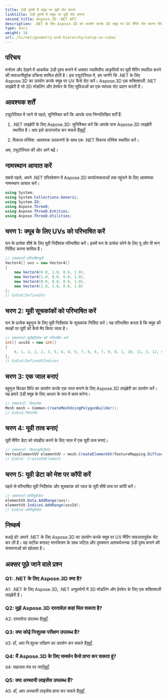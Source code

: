 ```yaml
---
title: 3डी दृश्यों में क्यूब पर यूवी सेट करना
linktitle: 3डी दृश्यों में क्यूब पर यूवी सेट करना
second_title: Aspose.3D .NET API
description: .NET के लिए Aspose.3D का उपयोग करके 3D क्यूब पर UV मैपिंग सेट करना सीखें। सटीक बनावट मानचित्रण के साथ दृश्यमान आश्चर्यजनक दृश्य बनाएं।
type: docs
weight: 18
url: /hi/net/geometry-and-hierarchy/setup-uv-cube/
---
```

## परिचय

मनोरम और देखने में आकर्षक 3डी दृश्य बनाने में अक्सर ज्यामितीय आकृतियों पर यूवी मैपिंग स्थापित करने की सावधानीपूर्वक प्रक्रिया शामिल होती है। इस ट्यूटोरियल में, हम जानेंगे कि .NET के लिए Aspose.3D का उपयोग करके क्यूब पर UV कैसे सेट करें। Aspose.3D एक शक्तिशाली .NET लाइब्रेरी है जो 3D मॉडलिंग और हेरफेर के लिए सुविधाओं का एक व्यापक सेट प्रदान करती है।

## आवश्यक शर्तें

ट्यूटोरियल में जाने से पहले, सुनिश्चित करें कि आपके पास निम्नलिखित शर्तें हैं:

1. .NET लाइब्रेरी के लिए Aspose.3D: सुनिश्चित करें कि आपके पास Aspose.3D लाइब्रेरी स्थापित है। आप इसे डाउनलोड कर सकते हैं[यहाँ](https://releases.aspose.com/3d/net/).

2. विकास परिवेश: आवश्यक उपकरणों के साथ एक .NET विकास परिवेश स्थापित करें।

अब, ट्यूटोरियल की ओर आगे बढ़ें।

## नामस्थान आयात करें

सबसे पहले, अपने .NET एप्लिकेशन में Aspose.3D कार्यात्मकताओं तक पहुंचने के लिए आवश्यक नामस्थान आयात करें।

```csharp
using System;
using System.Collections.Generic;
using System.IO;
using Aspose.ThreeD;
using Aspose.ThreeD.Entities;
using Aspose.ThreeD.Utilities;
```

## चरण 1: क्यूब के लिए UVs को परिभाषित करें

घन के प्रत्येक शीर्ष के लिए यूवी निर्देशांक परिभाषित करें। इसमें घन के प्रत्येक कोने के लिए यू और वी मान निर्दिष्ट करना शामिल है।

```csharp
// एक्सस्टार्ट:परिभाषितयूवी
Vector4[] uvs = new Vector4[]
{
    new Vector4(0.0, 1.0, 0.0, 1.0),
    new Vector4(1.0, 0.0, 0.0, 1.0),
    new Vector4(0.0, 0.0, 0.0, 1.0),
    new Vector4(1.0, 1.0, 0.0, 1.0)
};
// ExEnd:DefineUVs
```

## चरण 2: यूवी सूचकांकों को परिभाषित करें

घन के प्रत्येक बहुभुज के लिए यूवी निर्देशांक के सूचकांक निर्दिष्ट करें। यह परिभाषित करता है कि क्यूब की सतहों पर यूवी को कैसे मैप किया जाता है।

```csharp
// एक्सस्टार्ट:यूवीइंडिसेस को परिभाषित करें
int[] uvsId = new int[]
{
    0, 1, 3, 2, 2, 3, 5, 4, 4, 5, 7, 6, 6, 7, 9, 8, 1, 10, 11, 3, 12, 0, 2, 13
};
// ExEnd:DefineUVIndices
```

## चरण 3: एक जाल बनाएं

बहुभुज बिल्डर विधि का उपयोग करके एक जाल बनाने के लिए Aspose.3D लाइब्रेरी का उपयोग करें। यह हमारे 3डी क्यूब के लिए आधार के रूप में काम करेगा।

```csharp
// एक्सस्टार्ट: क्रिएटमेश
Mesh mesh = Common.CreateMeshUsingPolygonBuilder();
// ExEnd:क्रिएटमेश
```

## चरण 4: यूवी तत्व बनाएं

यूवी मैपिंग डेटा को संग्रहीत करने के लिए जाल में एक यूवी तत्व बनाएं।

```csharp
// एक्सस्टार्ट: क्रिएटयूवीएलिमेंट
VertexElementUV elementUV = mesh.CreateElementUV(TextureMapping.Diffuse, MappingMode.PolygonVertex, ReferenceMode.IndexToDirect);
// ExEnd: CreateUVElement
```

## चरण 5: यूवी डेटा को मेश पर कॉपी करें

पहले से परिभाषित यूवी निर्देशांक और सूचकांक को जाल के यूवी शीर्ष तत्व पर कॉपी करें।

```csharp
// एक्सस्टार्ट:कॉपीयूवीडेटा
elementUV.Data.AddRange(uvs);
elementUV.Indices.AddRange(uvsId);
// ExEnd:कॉपीयूवीडेटा
```

## निष्कर्ष

बधाई हो! आपने .NET के लिए Aspose.3D का उपयोग करके क्यूब पर UV मैपिंग सफलतापूर्वक सेट कर ली है। यह सटीक बनावट मानचित्रण के साथ जटिल और दृश्यमान आश्चर्यजनक 3डी दृश्य बनाने की संभावनाओं को खोलता है।

## अक्सर पूछे जाने वाले प्रश्न

### Q1: .NET के लिए Aspose.3D क्या है?

A1: .NET के लिए Aspose.3D, .NET अनुप्रयोगों में 3D मॉडलिंग और हेरफेर के लिए एक शक्तिशाली लाइब्रेरी है।

### Q2: मुझे Aspose.3D दस्तावेज़ कहां मिल सकता है?

 A2: दस्तावेज़ उपलब्ध है[यहाँ](https://reference.aspose.com/3d/net/).

### Q3: क्या कोई निःशुल्क परीक्षण उपलब्ध है?

 उ3: हाँ, आप नि:शुल्क परीक्षण का उपयोग कर सकते हैं[यहाँ](https://releases.aspose.com/).

### Q4: मैं Aspose.3D के लिए समर्थन कैसे प्राप्त कर सकता हूं?

 उ4: सहायता मंच पर जाएँ[यहाँ](https://forum.aspose.com/c/3d/18).

### Q5: क्या अस्थायी लाइसेंस उपलब्ध हैं?

 A5: हाँ, आप अस्थायी लाइसेंस प्राप्त कर सकते हैं[यहाँ](https://purchase.aspose.com/temporary-license/).